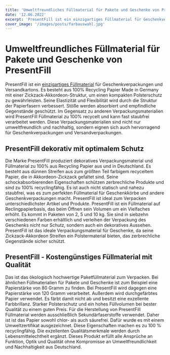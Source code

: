 ```yaml
---
title: 'Umweltfreundliches Füllmaterial für Pakete und Geschenke von PresentFill'
date: '12.06.2022'
excerpt: 'PresentFill ist ein einzigartiges Füllmaterial für Geschenkverpackungen und Versandkartons. Es besteht aus 100% Recycling Papier Made in Germany'
cover_image: '/images/posts/farbauswahl.jpg'
---
```




# Umweltfreundliches Füllmaterial für Pakete und Geschenke von PresentFill

PresentFill ist ein [einzigartiges Füllmaterial](https://www.einfach-gut-kaufen.de/geschenkverpackung-und-weinverpackung/fuellmaterial-und-polstermaterial/) für Geschenkverpackungen und Versandkartons. Es besteht aus 100% Recycling Papier Made in Germany mit einer Zickzack-Akkordeon-Struktur, um einen kompakten Polsterschutz zu gewährleisten. Seine Elastizität und Flexibilität wird durch die Struktur der Papierfasern verbessert. Stöße werden absorbiert und empfindliche Gegenstände geschützt. Im Gegensatz zu anderen Verpackungsmaterialien wird PresentFill Füllmaterial zu 100% recycelt und kann fast staubfrei verarbeitet werden. Diese Verpackungsmaterialien sind nicht nur umweltfreundlich und nachhaltig, sondern eignen sich auch hervorragend für Geschenkverpackungen und Versandverpackungen.

## PresentFill dekorativ mit optimalem Schutz

Die Marke PresentFill produziert dekoratives Verpackungsmaterial und Füllmaterial zu 100% aus Recycling Papier aus und in Deutschland. Es besteht aus dünnen Streifen aus zum größten Teil farbigem recyceltem Papier, die in Akkordeon-Zickzack gefaltet sind. Seine schockabsorbierenden Eigenschaften schützen zerbrechliche Produkte und sind zu 100% recyclingfähig. Es ist auch nicht statisch und nahezu staubfrei, was es zum perfekten Füllmaterial für Geschenkkörbe und andere Geschenkverpackungen macht. PresentFill ist ideal zum Verpacken unterschiedlichster Artikel und Produkte.
PresentFill ist ein Füllmaterial auf Reclingpapierbasis, das beim Öffnen sein Volumen um ein Vielfaches erhöht. Es kommt in Paketen von 2, 5 und 10 kg. Sie sind in siebzehn verschiedenen Farben erhältlich und verleihen der Verpackung des Geschenks nicht nur Schutz, sondern auch ein dekoratives Aussehen. PresentFill ist das ideale Verpackungsmaterial für Geschenke, da seine Zickzack-Akkordeon Streifen ein Polstermaterial bieten, das zerbrechliche Gegenstände sicher schützt.

## PresentFill - Kostengünstiges Füllmaterial mit Qualität

Das ist das ökologisch hochwertige Paketfüllmaterial zum Verpacken. Bei ähnlichen Füllmaterialien für Pakete und Geschenke ist zum Beispiel eine Papierstärke von 80 Gramm zu finden. Bei PresentFill wird dagegen eine Papierstärke von 120 Gramm verarbeitet. Außerdem wird durchgefärbtes Papier verwendet. Es färbt damit nicht ab und besitzt eine exzellente Farbbrillanz. Starker Polsterschutz und ein hohes Füllvolumen bei bester Qualität zu einem guten Preis. Für die Herstellung von PresentFill Füllmaterial werden ausschließlich Sekundärfaserstoffe verwendet. Daher ist ist das Papier sowohl chlor- als auch säurefrei. Dafür wurde es mit einem Umweltzertifikat ausgezeichnet. Diese Eigenschaften machen es zu 100 % recyclingfähig. Die exzellenten Qualitätsmerkmale werden durch Lebensmittelechtheit ergänzt. Dieses Produkt erfüllt alle Ansprüche an Funktion, Optik und Qualität ohne Kompromisse an Umweltfreundlichkeit und Nachhaltigkeit aus Deutschland. 
